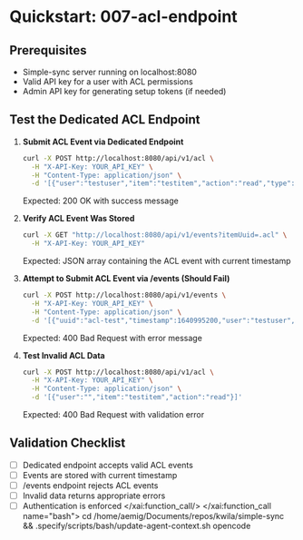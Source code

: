 # Quickstart: 007-acl-endpoint

## Prerequisites
- Simple-sync server running on localhost:8080
- Valid API key for a user with ACL permissions
- Admin API key for generating setup tokens (if needed)

## Test the Dedicated ACL Endpoint

1. **Submit ACL Event via Dedicated Endpoint**
   ```bash
   curl -X POST http://localhost:8080/api/v1/acl \
     -H "X-API-Key: YOUR_API_KEY" \
     -H "Content-Type: application/json" \
     -d '[{"user":"testuser","item":"testitem","action":"read","type":"allow"}]'
   ```
   Expected: 200 OK with success message

2. **Verify ACL Event Was Stored**
   ```bash
   curl -X GET "http://localhost:8080/api/v1/events?itemUuid=.acl" \
     -H "X-API-Key: YOUR_API_KEY"
   ```
   Expected: JSON array containing the ACL event with current timestamp

3. **Attempt to Submit ACL Event via /events (Should Fail)**
   ```bash
   curl -X POST http://localhost:8080/api/v1/events \
     -H "X-API-Key: YOUR_API_KEY" \
     -H "Content-Type: application/json" \
     -d '[{"uuid":"acl-test","timestamp":1640995200,"user":"testuser","item":".acl","action":".acl.allow","payload":"{\"user\":\"testuser\",\"item\":\"testitem\",\"action\":\"read\"}"}]'
   ```
   Expected: 400 Bad Request with error message

4. **Test Invalid ACL Data**
   ```bash
   curl -X POST http://localhost:8080/api/v1/acl \
     -H "X-API-Key: YOUR_API_KEY" \
     -H "Content-Type: application/json" \
     -d '[{"user":"","item":"testitem","action":"read"}]'
   ```
   Expected: 400 Bad Request with validation error

## Validation Checklist
- [ ] Dedicated endpoint accepts valid ACL events
- [ ] Events are stored with current timestamp
- [ ] /events endpoint rejects ACL events
- [ ] Invalid data returns appropriate errors
- [ ] Authentication is enforced</content>
</xai:function_call/>
</xai:function_call name="bash">
<parameter name="command">cd /home/aemig/Documents/repos/kwila/simple-sync && .specify/scripts/bash/update-agent-context.sh opencode